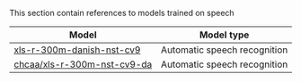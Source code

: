 This section contain references to models trained on speech

| Model                                                                               | Model type                   |
| ----------------------------------------------------------------------------------- | ---------------------------- |
| [xls-r-300m-danish-nst-cv9](https://huggingface.co/chcaa/xls-r-300m-danish-nst-cv9) | Automatic speech recognition |
| [chcaa/xls-r-300m-nst-cv9-da](https://huggingface.co/chcaa/xls-r-300m-nst-cv9-da)   | Automatic speech recognition |
